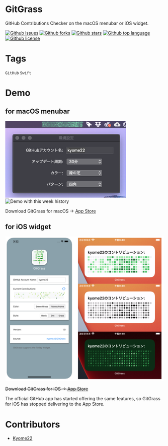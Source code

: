 # GitGrass

<!-- # Short Description -->

GitHub Contributions Checker on the macOS menubar or iOS widget.

<!-- # Badges -->

[![Github issues](https://img.shields.io/github/issues/Kyome22/GitGrass)](https://github.com/Kyome22/GitGrass/issues)
[![Github forks](https://img.shields.io/github/forks/Kyome22/GitGrass)](https://github.com/Kyome22/GitGrass/network/members)
[![Github stars](https://img.shields.io/github/stars/Kyome22/GitGrass)](https://github.com/Kyome22/GitGrass/stargazers)
[![Github top language](https://img.shields.io/github/languages/top/Kyome22/GitGrass)](https://github.com/Kyome22/GitGrass/)
[![Github license](https://img.shields.io/github/license/Kyome22/GitGrass)](https://github.com/Kyome22/GitGrass/)

# Tags

`GitHub` `Swift`

# Demo

## for macOS menubar

![Demo](resources/file-0.png)
![Demo with this week history](https://user-images.githubusercontent.com/48209860/194648556-24649ab4-cd94-4efd-8561-cf3070c6cbe3.png)

Download GitGrass for macOS → [App Store](https://apps.apple.com/us/app/gitgrass/id1501139279)

## for iOS widget

![Demo](resources/file-1.png)

~~Download GitGrass for iOS → [App Store](https://apps.apple.com/us/app/gitgrass/id1503987405)~~

The official GitHub app has started offering the same features, so GitGrass for iOS has stopped delivering to the App Store.

# Contributors

- [Kyome22](https://github.com/Kyome22)

<!-- CREATED_BY_LEADYOU_README_GENERATOR -->
